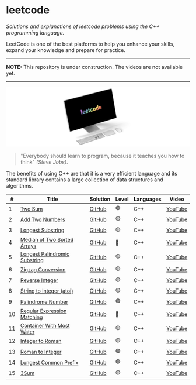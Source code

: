# leetcode

_Solutions and explanations of leetcode problems using the C++ programming language._

LeetCode is one of the best platforms to help you enhance your skills, expand your knowledge and prepare for practice.

---

**NOTE:**
This repository is under construction. The videos are not available yet.

---

![displayXDR](display.png)

> "Everybody should learn to program, because it teaches you how to think" _(Steve Jobs)_.

The benefits of using C++ are that it is a very efficient language and its standard library contains a large collection of data structures and algorithms.

| #   | Title                                                                                              | Solution                                                                                                  | Level | Languages | Video                           |
| --- | -------------------------------------------------------------------------------------------------- | --------------------------------------------------------------------------------------------------------- | ----- | --------- | ------------------------------- |
| 1   | [Two Sum](https://leetcode.com/problems/two-sum/)                                                  | [GitHub](https://github.com/joaocarlos-mag/leetcode/blob/main/cpp/1-Two-Sum.md)                           | 🟢    | C++       | [YouTube](https://youtube.com/) |
| 2   | [Add Two Numbers](https://leetcode.com/problems/add-two-numbers/)                                  | [GitHub](https://github.com/joaocarlos-mag/leetcode/blob/main/cpp/2-Add-Two-Numbers.md)                   | 🟡    | C++       | [YouTube](https://youtube.com/) |
| 3   | [Longest Substring](https://leetcode.com/problems/longest-substring-without-repeating-characters/) | [GitHub](https://github.com/joaocarlos-mag/leetcode/blob/main/cpp/3-Longest-Substring.md)                 | 🟡    | C++       | [YouTube](https://youtube.com/) |
| 4   | [Median of Two Sorted Arrays](https://leetcode.com/problems/median-of-two-sorted-arrays/)          | [GitHub](https://github.com/joaocarlos-mag/leetcode/blob/main/cpp/4-Median-of-Two-Sorted-Arrays.md)       | 🔴    | C++       | [YouTube](https://youtube.com/) |
| 5   | [Longest Palindromic Substring](https://leetcode.com/problems/longest-palindromic-substring/)      | [GitHub](https://github.com/joaocarlos-mag/leetcode/blob/main/cpp/5.%20Longest5-Palindromic-Substring.md) | 🟡    | C++       | [YouTube](https://youtube.com/) |
| 6   | [Zigzag Conversion](https://leetcode.com/problems/zigzag-conversion/)                              | [GitHub](https://github.com/joaocarlos-mag/leetcode/blob/main/cpp/6-Zigzag-Conversion.md)                 | 🟡    | C++       | [YouTube](https://youtube.com/) |
| 7   | [Reverse Integer](https://leetcode.com/problems/reverse-integer/)                                  | [GitHub](https://github.com/joaocarlos-mag/leetcode/blob/main/cpp/7-Reverse-Integer.md)                   | 🟡    | C++       | [YouTube](https://youtube.com/) |
| 8   | [String to Integer (atoi)](https://leetcode.com/problems/string-to-integer-atoi/)                  | [GitHub](<https://github.com/joaocarlos-mag/leetcode/blob/main/cpp/8-String-to-Integer-(atoi).md>)        | 🟡    | C++       | [YouTube](https://youtube.com/) |
| 9   | [Palindrome Number](https://leetcode.com/problems/palindrome-number/)                              | [GitHub](https://github.com/joaocarlos-mag/leetcode/blob/main/cpp/9-Palindrome-Number.md)                 | 🟢    | C++       | [YouTube](https://youtube.com/) |
| 10  | [Regular Expression Matching](https://leetcode.com/problems/regular-expression-matching/)          | [GitHub](https://github.com/joaocarlos-mag/leetcode/blob/main/cpp/10-%20Regular-Expression-Matching.md)   | 🔴    | C++       | [YouTube](https://youtube.com/) |
| 11  | [Container With Most Water](https://leetcode.com/problems/container-with-most-water/)              | [GitHub](https://github.com/joaocarlos-mag/leetcode/blob/main/cpp/11-Container-With-Most-Water.md)        | 🟡    | C++       | [YouTube](https://youtube.com/) |
| 12  | [Integer to Roman](https://leetcode.com/problems/integer-to-roman/)                                | [GitHub](https://github.com/joaocarlos-mag/leetcode/blob/main/cpp/12-Integer-To-Roman.md)                 | 🟡    | C++       | [YouTube](https://youtube.com/) |
| 13  | [Roman to Integer](https://leetcode.com/problems/roman-to-integer/)                                | [GitHub](https://github.com/joaocarlos-mag/leetcode/blob/main/cpp/13-Roman-To-Integer.md)                 | 🟢    | C++       | [YouTube](https://youtube.com/) |
| 14  | [Longest Common Prefix](https://leetcode.com/problems/longest-common-prefix/)                      | [GitHub](https://github.com/joaocarlos-mag/leetcode/blob/main/cpp/14-Longest-Common-Prefix.md)            | 🟢    | C++       | [YouTube](https://youtube.com/) |
| 15  | [3Sum](https://leetcode.com/problems/3sum/submissions/)                                            | [GitHub](https://github.com/joaocarlos-mag/leetcode/blob/main/cpp/15-3Sum.md)                             | 🟡    | C++       | [YouTube](https://youtube.com/) |
